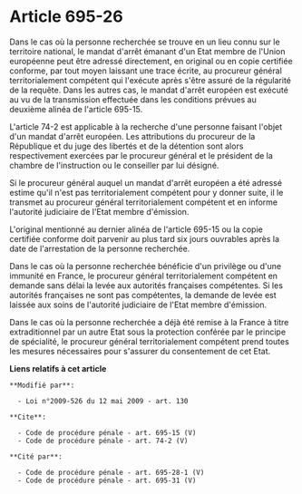 # Article 695-26

Dans le cas où la personne recherchée se trouve en un lieu connu sur le territoire national, le mandat d'arrêt émanant d'un
Etat membre de l'Union européenne peut être adressé directement, en original ou en copie certifiée conforme, par tout moyen
laissant une trace écrite, au procureur général territorialement compétent qui l'exécute après s'être assuré de la régularité
de la requête. Dans les autres cas, le mandat d'arrêt européen est exécuté au vu de la transmission effectuée dans les
conditions prévues au deuxième alinéa de l'article 695-15.

L'article 74-2 est applicable à la recherche d'une personne faisant l'objet d'un mandat d'arrêt européen. Les attributions du
procureur de la République et du juge des libertés et de la détention sont alors respectivement exercées par le procureur
général et le président de la chambre de l'instruction ou le conseiller par lui désigné. 

Si le procureur général auquel un mandat d'arrêt européen a été adressé estime qu'il n'est pas territorialement compétent
pour y donner suite, il le transmet au procureur général territorialement compétent et en informe l'autorité judiciaire de
l'Etat membre d'émission.

L'original mentionné au dernier alinéa de l'article 695-15 ou la copie certifiée conforme doit parvenir au plus tard six
jours ouvrables après la date de l'arrestation de la personne recherchée. 

Dans le cas où la personne recherchée bénéficie d'un privilège ou d'une immunité en France, le procureur général
territorialement compétent en demande sans délai la levée aux autorités françaises compétentes. Si les autorités françaises
ne sont pas compétentes, la demande de levée est laissée aux soins de l'autorité judiciaire de l'Etat membre d'émission. 

Dans le cas où la personne recherchée a déjà été remise à la France à titre extraditionnel par un autre Etat sous la
protection conférée par le principe de spécialité, le procureur général territorialement compétent prend toutes les mesures
nécessaires pour s'assurer du consentement de cet Etat.

**Liens relatifs à cet article**

	**Modifié par**:

	  - Loi n°2009-526 du 12 mai 2009 - art. 130

	**Cite**:

	  - Code de procédure pénale - art. 695-15 (V)
	  - Code de procédure pénale - art. 74-2 (V)

	**Cité par**:

	  - Code de procédure pénale - art. 695-28-1 (V)
	  - Code de procédure pénale - art. 695-31 (V)
